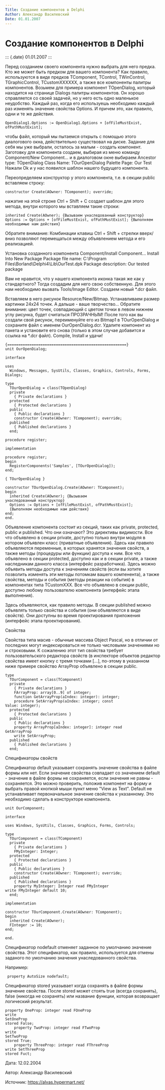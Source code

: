 ```yaml
---
Title: Создание компонентов в Delphi
Author: Александр Василевский
Date: 01.01.2007
---
```



Создание компонентов в Delphi
=============================

::: {.date}
01.01.2007
:::

Перед созданием своего компонента нужно выбрать для него предка. Кто же
может быть предком для вашего компонента?  Как правило, используются в
виде предков TComponent, TControl, TWinControl, TGraphicControl,
TCustomXXXXXX, а также все компоненты палитры компонентов. Возьмем для
примера компонент TOpenDialog, который находится на странице Dialogs
палитры компонентов. Он хорошо справляется со своей задачей, но у него
есть одно маленькое неудобство. Каждый раз, когда его используешь
необходимо каждый раз изменять значение свойства Options. И причем это,
как правило, одни и те же действия.

    OpenDialog1.Options := OpenDialog1.Options + [ofFileMustExist, ofPathMustExist];

чтобы файл, который мы пытаемся открыть с помощью этого диалогового
окна, действительно существовал на диске.
Задание для себя мы уже выбрали, осталось за малым - создать компонент.
Заготовку для компонента создаем, выбирая из меню команду Component/New
Component... и в диалоговом окне выбираем
Ancestor type: TOpenDialog
Class Name: TOurOpenDialog
Palette Page: Our Test
Нажали Ok и у нас появился шаблон нашего будущего компонента.


Переопределяем конструктор у этого компонента, т.е. в секции public
вставляем строку:

    constructor Create(AOwner: TComponent); override;

нажатие на этой строке Ctrl + Shift + C создает шаблон для этого метода,
внутри которого мы вставляем такие строки:

 

    inherited Create(AOwner); {Вызываем унаследованный конструктор}
    Options := Options + [ofFileMustExist, ofPathMustExist]; {Выполняем необходимые нам действия}


Обратите внимание: Комбинации клавиш Ctrl + Shift + стрелки вверх/вниз
позволяют перемещаться между объявлением метода и его реализацией.

Установка созданного компонента Component/Install Component...
Install Into New Package
Package file name: C:\\Program
Files\\Borland\\Delphi4\\Lib\\OurTest.dpk
Package description: Our tested package

Вам не нравится, что у нашего компонента иконка такая же как у
стандартного? Тогда создадим для него свою собственную. Для этого нам
необходимо вызвать Tools/Image Editor. Создаем новый *.dcr файл.

Вставляем в него рисунок Resource/New/Bitmap. Устанавливаем размер
картинки 24x24 точек. А дальше - ваше творчество... Обратите внимание:
цвет точек, совпадающий с цветом точки в левом нижнем углу рисунка,
будет считаться ПРОЗРАЧНЫМ! После того как вы создали свой рисунок,
переименуйте его из Bitmap1 в TOurOpenDialog и сохраните файл с именем
OurOpenDialog.dcr. Удалите компонент из пакета и установите его снова
(только в этом случае добавится и ссылка на *.dcr файл). Compile,
Install и удачи!

    {======================================================}
    unit OurOpenDialog;

    interface

    uses
      Windows, Messages, SysUtils, Classes, Graphics, Controls, Forms, Dialogs;

    type
      TOurOpenDialog = class(TOpenDialog)
      private
        { Private declarations }
      protected
        { Protected declarations }
      public
        { Public declarations }
        constructor Create(AOwner: TComponent); override;
      published
        { Published declarations }
      end;

    procedure register;

    implementation

    procedure register;
    begin
      RegisterComponents('Samples', [TOurOpenDialog]);
    end;

    { TOurOpenDialog }

    constructor TOurOpenDialog.Create(AOwner: TComponent);
    begin
      inherited Create(AOwner); {Вызываем
    унаследованный конструктор}
      Options := Options + [ofFileMustExist, ofPathMustExist]; 
      {Выполняем необходимые нам действия}
    end;
    end.

Объявление компонента состоит из секций, таких как private, protected,
public и published. Что они означают?
Это директивы видимости. Все что объявлено в секции private, доступно
только внутри модуля в котором объявлен класс (приватные объявления).
Здесь как правило объявляются переменные, в которых хранятся значения
свойств, а также методы (процедуры или функции) доступа к ним. Все что
объявлено в секции protected, доступно как и в секции private, а также
наследникам данного класса (интерфейс разработчика). Здесь можно
объявить методы доступа к значениям свойств (если вы хотите позволить
изменять эти методы потомкам вашего компенента),
а также свойства, методы и события (методы реакции на события) в
компонентах типа TCustomXXX.
Все что объявлено в секции public, доступно любому пользователю
компонента (интерфейс этапа выполнения).

Здесь объявляются, как правило методы. В секции published можно
объявлять только свойства и события (они объявляются в виде свойств).
Они доступны во время проектирования приложения (интерфейс этапа
проектирования).

 

Свойства

Свойства типа масив - обычные массива Object Pascal, но в отличии от
последних могут индексироваться не только числовыми значениями но и
строковыми. К сожалению этот тип свойства требует пользовательского
редактора свойств (в инспекторе объектов редактор свойства имеет кнопку
с тремя точками [...], по-этому в указанном ниже примере свойство
ArrayProp объявлено в секции public.

    type
      TOurComponent = class(TComponent)
      private
        { Private declarations }
        FArrayProp: array[0..9] of integer;
        function GetArrayProp(aIndex: integer): integer;
        procedure SetArrayProp(aIndex: integer; const
    Value: integer);
      protected
        { Protected declarations }
      public
        { Public declarations }
        property ArrayProp[aIndex: integer]: integer read
    GetArrayProp 
        write SetArrayProp;
      published
        { Published declarations }
      end;

Спецификаторы свойств

Спецификатор default указывает сохранять значение свойства в файле формы
или нет. Если значение свойства совпадает со значением default -
значение в файле формы не сохраняется, если значения не равны -
сохраняется. Это можно проверить, положив компонент на форму и выбрать
правой кнопкой мыши пункт меню "View as Text". Default не
устанавливает первоначальное значение свойства к указанному. Это
необходимо сделать в конструкторе компонента.

    unit OurComponent;
     
    interface
     
    uses Windows, SysUtils, Classes, Graphics, Forms, Controls;
     
    type
      TOurComponent = class(TComponent)
      private
        { Private declarations }
        FMyInteger: Integer;
      protected
        { Protected declarations }
      public
        { Public declarations }
        constructor Create(AOwner: TComponent); override;
      published
        { Published declarations }
        property MyInteger: Integer read FMyInteger
    write FMyInteger default 10;
      end;
     
    implementation
     
    constructor TOurComponent.Create(AOwner: TComponent);
    begin
      inherited Create(AOwner);
      FInteger := 10;
    end;
     
    end.

Спецификатор nodefault отменяет заданное по умолчанию значение свойства.
Этот спецификатор, как правило, используется для отмены заданого по
умолчанию значения унаследованного свойства.



Например:

     property AutoSize nodefault;

Спецификатор stored указывает когда сохранять в файле формы значение
свойства. После stored может стоять true (всегда сохранять), false
(никогда не сохранять) или название функции, которая возвращает
логический результат.

    property OneProp: integer read FOneProp
    write
    SetOneProp 
    stored False;
        property TwoProp: integer read FTwoProp
    write
    SetTwoProp 
    stored True;
        property ThreeProp: integer read FThreeProp
    write SetThreeProp 
    stored Fuct;

Дата: 12.02.2004

Автор: Александр Василевский

Источник: <https://alvas.hypermart.net/>
